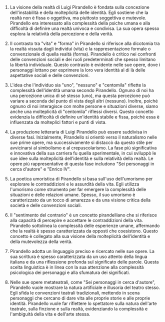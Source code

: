 1) La visione della realtà di Luigi Pirandello è fondata sulla concezione dell'instabilità e della molteplicità delle identità. Egli sostiene che la realtà non è fissa o oggettiva, ma piuttosto soggettiva e mutevole. Pirandello era interessato alla complessità della psiche umana e alla difficoltà di definire una realtà univoca e condivisa. La sua opera spesso esplora la relatività della percezione e della verità.

2) Il contrasto tra "vita" e "forma" in Pirandello si riferisce alla dicotomia tra la realtà vissuta dagli individui (vita) e la rappresentazione formale o convenzionale di quella realtà (forma). Pirandello è critico nei confronti delle convenzioni sociali e dei ruoli predeterminati che spesso limitano la libertà individuale. Questo contrasto è evidente nelle sue opere, dove i personaggi lottano per esprimere la loro vera identità al di là delle aspettative sociali e delle convenzioni.

3) L'idea che l'individuo sia "uno", "nessuno" e "centomila" riflette la complessità dell'identità umana secondo Pirandello. Ognuno di noi ha una percezione unica di sé stesso (uno), ma questa percezione può variare a seconda del punto di vista degli altri (nessuno). Inoltre, poiché ognuno di noi interagisce con molte persone e situazioni diverse, siamo anche una molteplicità di "centomila" riflessi diversi. Questo concetto evidenzia la difficoltà di definire un'identità stabile e fissa, poiché essa è influenzata da molteplici fattori e punti di vista.

1) La produzione letteraria di Luigi Pirandello può essere suddivisa in diverse fasi. Inizialmente, Pirandello si orientò verso il naturalismo nelle sue prime opere, ma successivamente si distaccò da questo stile per avvicinarsi al simbolismo e al crepuscolarismo. La fase più significativa e innovativa della sua carriera fu quella sperimentale, in cui sviluppò le sue idee sulla molteplicità dell'identità e sulla relatività della realtà. Le opere più rappresentative di questa fase includono "Sei personaggi in cerca d'autore" e "Enrico IV".

2) La poetica umoristica di Pirandello si basa sull'uso dell'umorismo per esplorare le contraddizioni e le assurdità della vita. Egli utilizza l'umorismo come strumento per far emergere la complessità delle situazioni e delle relazioni umane. Spesso, il suo umorismo è caratterizzato da un tocco di amarezza e da una visione critica della società e delle convenzioni sociali.

3) Il "sentimento del contrario" è un concetto pirandelliano che si riferisce alla capacità di percepire e accettare le contraddizioni della vita. Pirandello sottolinea la complessità delle esperienze umane, affermando che la realtà è spesso caratterizzata da opposti che coesistono. Questo concetto è collegato alla sua visione della molteplicità dell'identità e della mutevolezza della verità.

4) Pirandello adotta un linguaggio preciso e ricercato nelle sue opere. La sua scrittura è spesso caratterizzata da un uso attento della lingua italiana e da una riflessione profonda sul significato delle parole. Questa scelta linguistica è in linea con la sua attenzione alla complessità psicologica dei personaggi e alla sfumatura dei significati.

5) Nelle sue opere metateatrali, come "Sei personaggi in cerca d'autore", Pirandello vuole mostrare la natura artificiale e illusoria del teatro stesso. Egli sfida le convenzioni teatrali tradizionali, mettendo in scena personaggi che cercano di dare vita alle proprie storie e alle proprie identità. Pirandello vuole far riflettere lo spettatore sulla natura dell'arte teatrale, sulla finzione e sulla realtà, evidenziando la complessità e l'ambiguità della vita e dell'arte stessa.